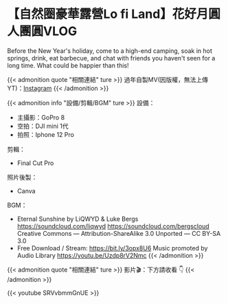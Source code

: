 # 【自然圈豪華露營Lo fi Land】花好月圓人團圓VLOG

Before the New Year's holiday, come to a high-end camping, soak in hot springs, drink, eat barbecue, and chat with friends you haven't seen for a long time.
What could be happier than this!

<!--more-->


{{< admonition quote "相關連結" ture >}}
過年自製MV(因版權，無法上傳YT)：[Instagram](https://www.instagram.com/p/CZuAicbh8t6/)
{{< /admonition >}}


{{< admonition info "設備/剪輯/BGM" ture >}}
設備：
* 主攝影：GoPro 8
* 空拍：DJI mini 1代
* 拍照：Iphone 12 Pro

剪輯：
* Final Cut Pro

照片後製：
* Canva

BGM：
* Eternal Sunshine by LiQWYD & Luke Bergs
https://soundcloud.com/liqwyd
https://soundcloud.com/bergscloud
Creative Commons — Attribution-ShareAlike 3.0 Unported — CC BY-SA 3.0
* Free Download / Stream: https://bit.ly/3opx8U6
Music promoted by Audio Library https://youtu.be/Uzdp8rV2Nmc
{{< /admonition >}}


{{< admonition quote "相關連結" ture >}}
影片🎬：下方請收看 👇
{{< /admonition >}}



{{< youtube SRVvbmmGnUE >}}

